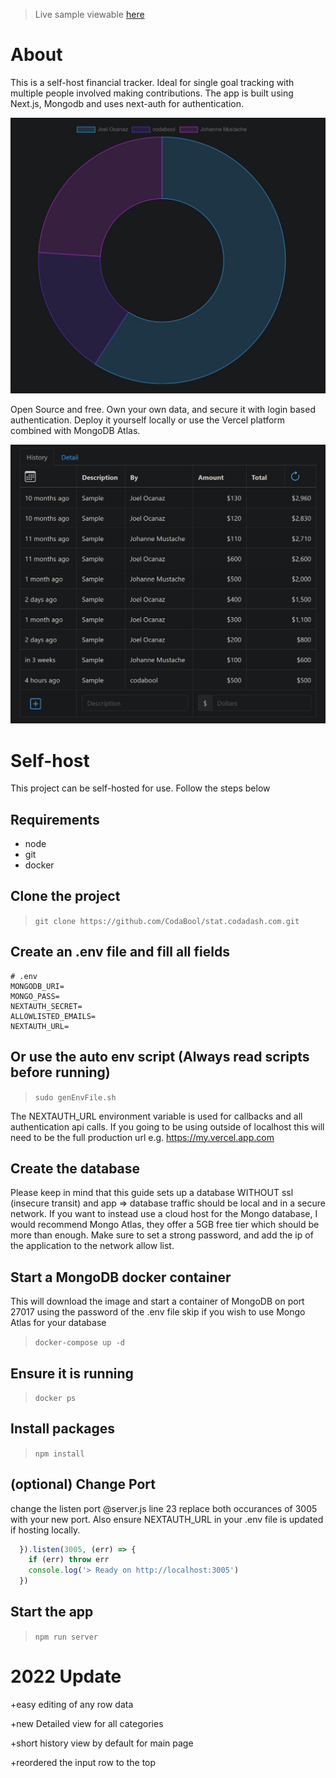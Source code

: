 > Live sample viewable [here](http://stat-sample.codadash.com.s3-website-us-east-1.amazonaws.com/)
# About
This is a self-host financial tracker. Ideal for single goal tracking with multiple people involved making contributions.
The app is built using Next.js, Mongodb and uses next-auth for authentication.

![pie](https://github.com/codabool/stat.codadash.com/blob/sample/public/image/pie.jpg?raw=true)

Open Source and free. Own your own data, and secure it with login based authentication. Deploy it yourself locally or use the Vercel platform combined with MongoDB Atlas.

![table](https://github.com/codabool/stat.codadash.com/blob/sample/public/image/table.jpg?raw=true)

# Self-host
This project can be self-hosted for use. Follow the steps below

## Requirements
- node
- git
- docker

## Clone the project

> `git clone https://github.com/CodaBool/stat.codadash.com.git`

## Create an .env file and fill all fields

```
# .env
MONGODB_URI=
MONGO_PASS=
NEXTAUTH_SECRET=
ALLOWLISTED_EMAILS=
NEXTAUTH_URL=
```

## Or use the auto env script (Always read scripts before running)
> `sudo genEnvFile.sh`

The NEXTAUTH_URL environment variable is used for callbacks and all authentication api calls. If you going to be using outside of localhost this will need to be the full production url e.g. https://my.vercel.app.com

## Create the database
Please keep in mind that this guide sets up a database WITHOUT ssl (insecure transit) and app => database traffic should be local and in a secure network. If you want to instead use a cloud host for the Mongo database, I would recommend Mongo Atlas, they offer a 5GB free tier which should be more than enough. Make sure to set a strong password, and add the ip of the application to the network allow list.

## Start a MongoDB docker container
This will download the image and start a container of MongoDB on port 27017 using the password of the .env file
skip if you wish to use Mongo Atlas for your database
> `docker-compose up -d`

## Ensure it is running
> `docker ps`

## Install packages
> `npm install`

## (optional) Change Port
change the listen port @server.js line 23 replace both occurances of 3005 with your new port. Also ensure NEXTAUTH_URL in your .env file is updated if hosting locally.
```js
  }).listen(3005, (err) => {
    if (err) throw err
    console.log('> Ready on http://localhost:3005')
  })
```

## Start the app
> `npm run server`


# 2022 Update
+easy editing of any row data

+new Detailed view for all categories

+short history view by default for main page

+reordered the input row to the top
